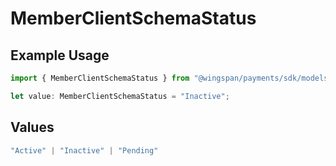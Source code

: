 # MemberClientSchemaStatus

## Example Usage

```typescript
import { MemberClientSchemaStatus } from "@wingspan/payments/sdk/models/shared";

let value: MemberClientSchemaStatus = "Inactive";
```

## Values

```typescript
"Active" | "Inactive" | "Pending"
```